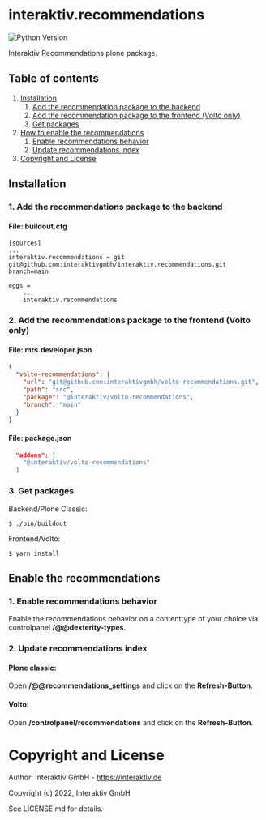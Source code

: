 # interaktiv.recommendations

![Python Version](https://img.shields.io/badge/Python-~=3.8-blue "Plone Version")

Interaktiv Recommendations plone package.

## Table of contents

1. [Installation](#installation)
   1. [Add the recommendation package to the backend](#1-add-the-recommendations-package-to-the-backend)
   2. [Add the recommendation package to the frontend (Volto only)](#2-add-the-recommendations-package-to-the-frontend-volto-only)
   3. [Get packages](#3-get-packages)
2. [How to enable the recommendations](#how-to-enable-the-recommendations)
   1. [Enable recommendations behavior](#1-enable-recommendations-behavior)
   2. [Update recommendations index](#2-update-recommendations-index)
3. [Copyright and License](#copyright-and-license)


## Installation
### 1. Add the recommendations package to the backend
#### File: buildout.cfg
```
[sources]
...
interaktiv.recommendations = git git@github.com:interaktivgmbh/interaktiv.recommendations.git branch=main
```
```
eggs =
    ...
    interaktiv.recommendations
```


### 2. Add the recommendations package to the frontend (Volto only)
#### File: mrs.developer.json
```json
{
  "volto-recommendations": {
    "url": "git@github.com:interaktivgmbh/volto-recommendations.git",
    "path": "src",
    "package": "@interaktiv/volto-recommendations",
    "branch": "main"
  }
}
```
#### File: package.json
```json
  "addons": [
    "@interaktiv/volto-recommendations"
  ]
```

### 3. Get packages
Backend/Plone Classic:
```shell
$ ./bin/buildout
```

Frontend/Volto:
```shell
$ yarn install
```



## Enable the recommendations
### 1. Enable recommendations behavior
Enable the recommendations behavior on a contenttype of your choice via controlpanel **/@@dexterity-types**.

### 2. Update recommendations index
#### Plone classic:
Open **/@@recommendations_settings** and click on the **Refresh-Button**.

#### Volto:
Open **/controlpanel/recommendations** and click on the **Refresh-Button**.

# Copyright and License
Author: Interaktiv GmbH - https://interaktiv.de

Copyright (c) 2022, Interaktiv GmbH

See LICENSE.md for details.